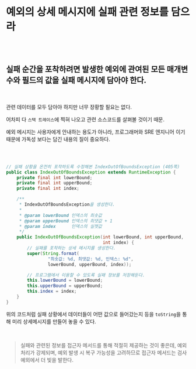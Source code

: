 # 예외의 상세 메시지에 실패 관련 정보를 담으라

</br>

</br>

## 실패 순간을 포착하려면 발생한 예외에 관여된 모든 매개변수와 필드의 값을 실패 메시지에 담아야 한다.

</br>

관련 데이터를 모두 담아야 하지만 너무 장황할 필요는 없다.

어차피 다 `스택 트레이스`에 찍혀 나오고 관련 소스코드를 살펴볼 것이기 때문.

예외 메시지는 사용자에게 안내하는 용도가 아니라, 프로그래머와 SRE 엔지니어 이기 때문에 가독성 보다는 담긴 내용의 질이 중요하다.

</br>

```java

// 실패 상황을 온전히 포착하도록 수정해본 IndexOutOfBoundsException (405쪽)
public class IndexOutOfBoundsException extends RuntimeException {
    private final int lowerBound;
    private final int upperBound;
    private final int index;

    /**
     * IndexOutOfBoundsException을 생성한다.
     *
     * @param lowerBound 인덱스의 최솟값
     * @param upperBound 인덱스의 최댓값 + 1
     * @param index      인덱스의 실젯값
     */
    public IndexOutOfBoundsException(int lowerBound, int upperBound,
                                     int index) {
        // 실패를 포착하는 상세 메시지를 생성한다.
        super(String.format(
                "최솟값: %d, 최댓값: %d, 인덱스: %d",
                lowerBound, upperBound, index));

        // 프로그램에서 이용할 수 있도록 실패 정보를 저장해둔다.
        this.lowerBound = lowerBound;
        this.upperBound = upperBound;
        this.index = index;
    }
}
```

위의 코드처럼 실패 상황에서 데이터들이 어떤 값으로 들어갔는지 등을 `toString`을 통해 미리 상세메시지를 만들어 놓을 수 있다.

</br>

> 실패와 관련된 정보를 접근자 메서드를 통해 적절히 제공하는 것이 좋은데, 예외 처리가 강제되며, 예외 발생 시 복구 가능성을 고려하므로 접근자 메서드는 검사 예외에서 더 빛을 발한다.
